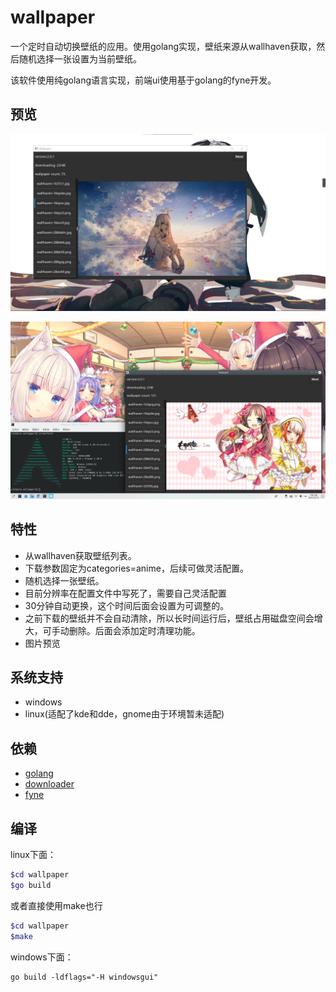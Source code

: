 # wallpaper

一个定时自动切换壁纸的应用。使用golang实现，壁纸来源从wallhaven获取，然后随机选择一张设置为当前壁纸。

该软件使用纯golang语言实现，前端ui使用基于golang的fyne开发。

## 预览
![window预览1](https://raw.githubusercontent.com/qiuzhiqian/wallpaper/master/doc/img/win10_1.png)

![linux kde预览1](https://raw.githubusercontent.com/qiuzhiqian/wallpaper/master/doc/img/linux_kde_1.png)

## 特性
- 从wallhaven获取壁纸列表。
- 下载参数固定为categories=anime，后续可做灵活配置。
- 随机选择一张壁纸。
- 目前分辨率在配置文件中写死了，需要自己灵活配置
- 30分钟自动更换，这个时间后面会设置为可调整的。
- 之前下载的壁纸并不会自动清除，所以长时间运行后，壁纸占用磁盘空间会增大，可手动删除。后面会添加定时清理功能。
- 图片预览

## 系统支持
- windows
- linux(适配了kde和dde，gnome由于环境暂未适配)

## 依赖
- [golang](https://golang.google.cn/)
- [downloader](https://gitee.com/qiuzhiqian/downloader)
- [fyne](https://github.com/fyne-io/fyne)

## 编译
linux下面：
```bash
$cd wallpaper
$go build
```
或者直接使用make也行
```bash
$cd wallpaper
$make
```

windows下面：
```
go build -ldflags="-H windowsgui"
```